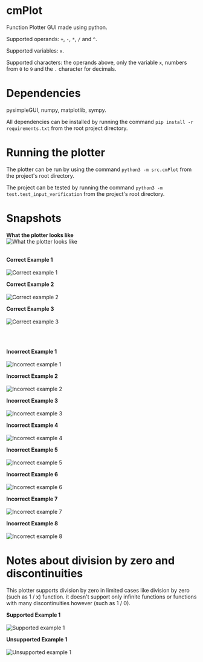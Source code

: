 # cmPlot
Function Plotter GUI made using python. 

Supported operands: ```+```, ```-```, ```*```, ```/``` and ```^```. 

Supported variables: ```x```. 

Supported characters: the operands above, only the variable ```x```, numbers from ```0``` to ```9``` and the ```.``` character for decimals.

# Dependencies
pysimpleGUI, numpy, matplotlib, sympy.

All dependencies can be installed by running the command ```pip install -r requirements.txt``` from the root project directory.

# Running the plotter
The plotter can be run by using the command ```python3 -m src.cmPlot``` from the project's root directory.

The project can be tested by running the command ```python3 -m test.test_input_verification``` from the project's root directory.

# Snapshots
**What the plotter looks like** <br />
![What the plotter looks like](assets/screenshots/1.png "Initial Looks")
<br />
<br />


**Correct Example 1** <br />
<br />
![Correct example 1](assets/screenshots/2.png "correct1")<br />

**Correct Example 2** <br />
<br />
![Correct example 2](assets/screenshots/3.png "correct2")<br />

**Correct Example 3** <br />
<br />
![Correct example 3](assets/screenshots/4.png "correct3")<br />

<br />
<br />

**Incorrect Example 1** <br />
<br />
![Incorrect example 1](assets/screenshots/5.png "incorrect1")<br />

**Incorrect Example 2** <br />
<br />
![Incorrect example 2](assets/screenshots/6.png "incorrect2")<br />

**Incorrect Example 3** <br />
<br />
![Incorrect example 3](assets/screenshots/7.png "incorrect3")<br />

**Incorrect Example 4** <br />
<br />
![Incorrect example 4](assets/screenshots/8.png "incorrect4")<br />

**Incorrect Example 5** <br />
<br />
![Incorrect example 5](assets/screenshots/9.png "incorrect5")<br />

**Incorrect Example 6** <br />
<br />
![Incorrect example 6](assets/screenshots/10.png "incorrect6")<br />

**Incorrect Example 7** <br />
<br />
![Incorrect example 7](assets/screenshots/11.png "incorrect7")<br />

**Incorrect Example 8** <br />
<br />
![Incorrect example 8](assets/screenshots/12.png "incorrect8")<br />

# Notes about division by zero and discontinuities

This plotter supports division by zero in limited cases like division by zero (such as 1 / x) function. it doesn't support only infinite functions or functions with many discontinuities however (such as 1 / 0).

**Supported Example 1** <br />
<br />
![Supported example 1](assets/screenshots/13.png "supported1")<br />

**Unsupported Example 1** <br />
<br />
![Unsupported example 1](assets/screenshots/14.png "unsupported1")<br />







